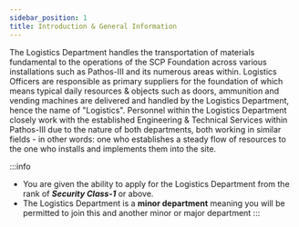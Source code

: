 ```yaml
---
sidebar_position: 1
title: Introduction & General Information
---
```

 The Logistics Department handles the transportation of materials fundamental to the operations of the SCP Foundation across various installations such as Pathos-III and its numerous areas within. Logistics Officers are responsible as primary suppliers for the foundation of which means typical daily resources & objects such as doors, ammunition and vending machines are delivered and handled by the Logistics Department, hence the name of "Logistics". Personnel within the Logistics Department closely work with the established Engineering & Technical Services within Pathos-III due to the nature of both departments, both working in similar fields - in other words: one who establishes a steady flow of resources to the one who installs and implements them into the site.

 :::info
 - You are given the ability to apply for the Logistics Department from the rank of ***Security Class-1*** or above.
 - The Logistics Department is a **minor department** meaning you will be permitted to join this and another minor or major department
 :::